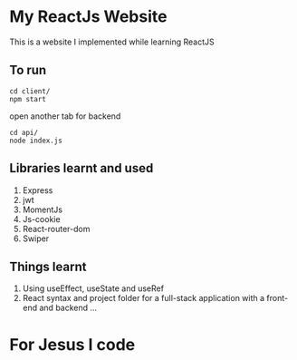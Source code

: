 # My ReactJs Website
This is a website I implemented while learning ReactJS

## To run
```
cd client/
npm start
```
open another tab for backend
```
cd api/
node index.js
```

## Libraries learnt and used
1. Express
2. jwt
3. MomentJs
4. Js-cookie
5. React-router-dom
6. Swiper

## Things learnt
1. Using useEffect, useState and useRef
2. React syntax and project folder for a full-stack application with a front-end and backend
...

# For Jesus I code 
